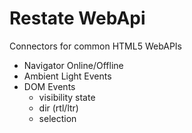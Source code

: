 # Restate WebApi

Connectors for common HTML5 WebAPIs

- Navigator Online/Offline
- Ambient Light Events
- DOM Events
  - visibility state
  - dir (rtl/ltr)
  - selection

